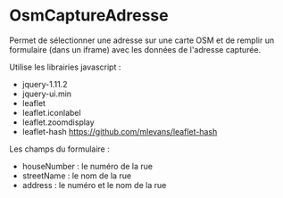 # OsmCaptureAdresse

Permet de sélectionner une adresse sur une carte OSM et de remplir un formulaire (dans un iframe) avec les données de l'adresse capturée.

Utilise les librairies javascript :
* jquery-1.11.2
* jquery-ui.min
* leaflet
* leaflet.iconlabel
* leaflet.zoomdisplay
* leaflet-hash https://github.com/mlevans/leaflet-hash

Les champs du formulaire :
* houseNumber : le numéro de la rue
* streetName : le nom de la rue
* address : le numéro et le nom de la rue
